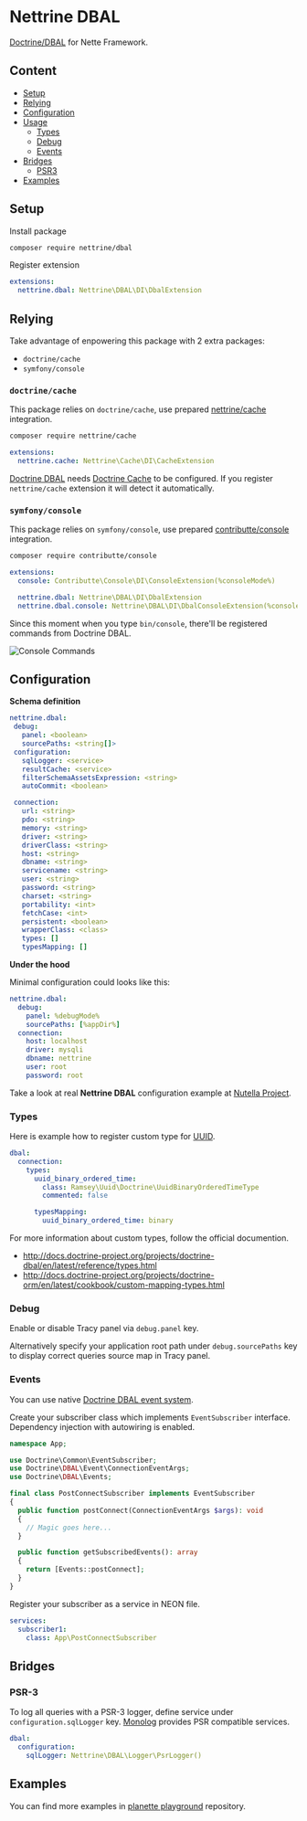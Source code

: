 # Nettrine DBAL

[Doctrine/DBAL](https://www.doctrine-project.org/projects/dbal.html) for Nette Framework.


## Content

- [Setup](#setup)
- [Relying](#relying)
- [Configuration](#configuration)
- [Usage](#usage)
  - [Types](#types)
  - [Debug](#debug)
  - [Events](#events)
- [Bridges](#bridges)
    - [PSR3](#PSR-3)
- [Examples](#examples)


## Setup

Install package

```bash
composer require nettrine/dbal
```

Register extension

```yaml
extensions:
  nettrine.dbal: Nettrine\DBAL\DI\DbalExtension
```


## Relying

Take advantage of enpowering this package with 2 extra packages:

- `doctrine/cache`
- `symfony/console`


### `doctrine/cache`

This package relies on `doctrine/cache`, use prepared [nettrine/cache](https://github.com/nettrine/cache) integration.

```bash
composer require nettrine/cache
```

```yaml
extensions:
  nettrine.cache: Nettrine\Cache\DI\CacheExtension
```

[Doctrine DBAL](https://www.doctrine-project.org/projects/dbal.html) needs [Doctrine Cache](https://www.doctrine-project.org/projects/cache.html) to be configured. If you register `nettrine/cache` extension it will detect it automatically.


### `symfony/console`

This package relies on `symfony/console`, use prepared [contributte/console](https://github.com/contributte/console) integration.

```bash
composer require contributte/console
```

```yaml
extensions:
  console: Contributte\Console\DI\ConsoleExtension(%consoleMode%)

  nettrine.dbal: Nettrine\DBAL\DI\DbalExtension
  nettrine.dbal.console: Nettrine\DBAL\DI\DbalConsoleExtension(%consoleMode%)
```

Since this moment when you type `bin/console`, there'll be registered commands from Doctrine DBAL.

![Console Commands](https://raw.githubusercontent.com/nettrine/dbal/master/.docs/assets/console.png)


## Configuration

**Schema definition**

 ```yaml
nettrine.dbal:
  debug:
    panel: <boolean>
    sourcePaths: <string[]>
  configuration:
    sqlLogger: <service>
    resultCache: <service>
    filterSchemaAssetsExpression: <string>
    autoCommit: <boolean>

  connection:
    url: <string>
    pdo: <string>
    memory: <string>
    driver: <string>
    driverClass: <string>
    host: <string>
    dbname: <string>
    servicename: <string>
    user: <string>
    password: <string>
    charset: <string>
    portability: <int>
    fetchCase: <int>
    persistent: <boolean>
    wrapperClass: <class>
    types: []
    typesMapping: []
```

**Under the hood**

Minimal configuration could looks like this:

```yaml
nettrine.dbal:
  debug:
    panel: %debugMode%
    sourcePaths: [%appDir%]
  connection:
    host: localhost
    driver: mysqli
    dbname: nettrine
    user: root
    password: root
```

Take a look at real **Nettrine DBAL** configuration example at [Nutella Project](https://github.com/planette/nutella-project/blob/90f1eca94fa62b7589844481549d4823d3ed20f8/app/config/ext/nettrine.neon).


### Types

Here is example how to register custom type for [UUID](https://github.com/ramsey/uuid-doctrine).

```yaml
dbal:
  connection:
    types:
      uuid_binary_ordered_time:
        class: Ramsey\Uuid\Doctrine\UuidBinaryOrderedTimeType
        commented: false

      typesMapping:
        uuid_binary_ordered_time: binary
```

For more information about custom types, follow the official documention.

- http://docs.doctrine-project.org/projects/doctrine-dbal/en/latest/reference/types.html
- http://docs.doctrine-project.org/projects/doctrine-orm/en/latest/cookbook/custom-mapping-types.html


### Debug

Enable or disable Tracy panel via `debug.panel` key.

Alternatively specify your application root path under `debug.sourcePaths` key to display correct queries source map in Tracy panel.


### Events

You can use native [Doctrine DBAL event system](https://www.doctrine-project.org/projects/doctrine-dbal/en/2.10/reference/events.html#events).

Create your subscriber class which implements `EventSubscriber` interface. Dependency injection with autowiring is enabled.

```php
namespace App;

use Doctrine\Common\EventSubscriber;
use Doctrine\DBAL\Event\ConnectionEventArgs;
use Doctrine\DBAL\Events;

final class PostConnectSubscriber implements EventSubscriber
{
  public function postConnect(ConnectionEventArgs $args): void
  {
    // Magic goes here...
  }

  public function getSubscribedEvents(): array
  {
    return [Events::postConnect];
  }
}
```

Register your subscriber as a service in NEON file.

```yaml
services:
  subscriber1:
    class: App\PostConnectSubscriber
```


## Bridges


### PSR-3

To log all queries with a PSR-3 logger, define service under `configuration.sqlLogger` key.
[Monolog](https://github.com/contributte/monolog) provides PSR compatible services.

```yaml
dbal:
  configuration:
    sqlLogger: Nettrine\DBAL\Logger\PsrLogger()
```


## Examples

You can find more examples in [planette playground](https://github.com/planette/playground) repository.

